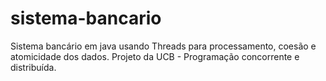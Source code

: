 # sistema-bancario

Sistema bancário em java usando Threads para processamento, coesão e atomicidade dos dados.
Projeto da UCB - Programação concorrente e distribuída.

